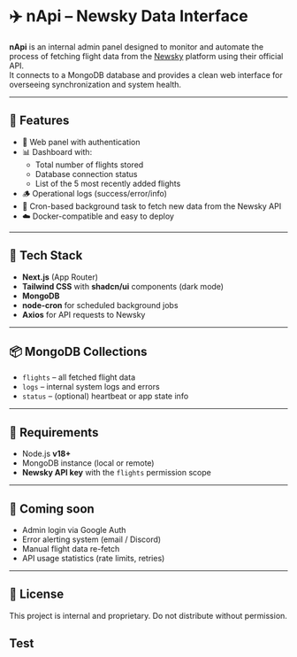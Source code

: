 # ✈️ nApi – Newsky Data Interface

**nApi** is an internal admin panel designed to monitor and automate the process of fetching flight data from the [Newsky](https://newsky.app) platform using their official API.  
It connects to a MongoDB database and provides a clean web interface for overseeing synchronization and system health.

---

## 🔧 Features

- 🔐 Web panel with authentication
- 📊 Dashboard with:
  - Total number of flights stored
  - Database connection status
  - List of the 5 most recently added flights
- 🪵 Operational logs (success/error/info)
- 🔁 Cron-based background task to fetch new data from the Newsky API
- ☁️ Docker-compatible and easy to deploy

---

## 🧱 Tech Stack

- **Next.js** (App Router)
- **Tailwind CSS** with **shadcn/ui** components (dark mode)
- **MongoDB**
- **node-cron** for scheduled background jobs
- **Axios** for API requests to Newsky

---

## 📦 MongoDB Collections

- `flights` – all fetched flight data
- `logs` – internal system logs and errors
- `status` – (optional) heartbeat or app state info

---

## 🚀 Requirements

- Node.js **v18+**
- MongoDB instance (local or remote)
- **Newsky API key** with the `flights` permission scope

---

## 📌 Coming soon

- Admin login via Google Auth
- Error alerting system (email / Discord)
- Manual flight data re-fetch
- API usage statistics (rate limits, retries)

---

## 📄 License

This project is internal and proprietary. Do not distribute without permission.


## Test
